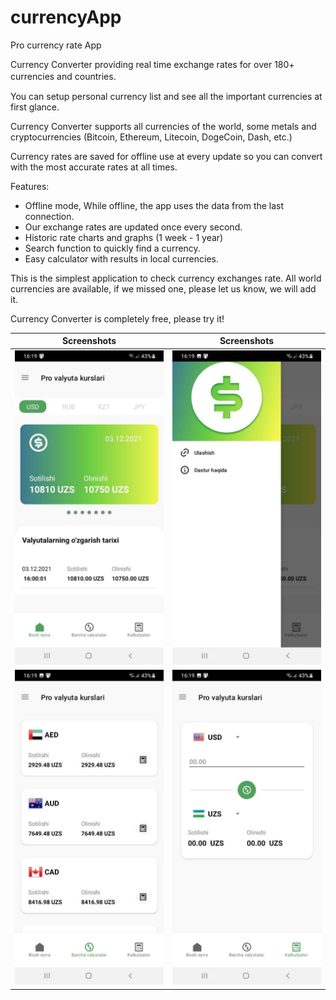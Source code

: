 # currencyApp

Pro currency rate App

Currency Converter providing real time exchange rates for over 180+ currencies and countries.　

You can setup personal currency list and see all the important currencies at first glance.

Currency Converter supports all currencies of the world, some metals and cryptocurrencies (Bitcoin, Ethereum, Litecoin, DogeCoin, Dash, etc.)

Currency rates are saved for offline use at every update so you can convert with the most accurate rates at all times.

Features:
* Offline mode, While offline, the app uses the data from the last connection.
* Our exchange rates are updated once every second.
* Historic rate charts and graphs (1 week - 1 year)
* Search function to quickly find a currency.
* Easy calculator with results in local currencies.

This is the simplest application to check currency exchanges rate. All world currencies are available, if we missed one, please let us know, we will add it.

Currency Converter is completely free, please try it!

Screenshots         |  Screenshots
:-------------------------:|:-------------------------:
![Alt text](https://github.com/ismoilroziboyev/currencyApp/blob/master/app/src/main/res/drawable-v24/screen1.jpg)  |  ![Alt text](https://github.com/ismoilroziboyev/currencyApp/blob/master/app/src/main/res/drawable-v24/screen2.jpg)
![Alt text](https://github.com/ismoilroziboyev/currencyApp/blob/master/app/src/main/res/drawable-v24/screen3.jpg) | ![Alt text](https://github.com/ismoilroziboyev/currencyApp/blob/master/app/src/main/res/drawable-v24/screen4.jpg)
